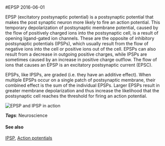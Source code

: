 
#EPSP
2016-06-01

EPSP (excitatory postsynaptic potential) is a postsynaptic potential that makes the post synaptic neuron more likely to fire an action potential. This temporary depolarization of postsynaptic membrane potential, caused by the flow of positively charged ions into the postsynaptic cell, is a result of opening ligand-gated ion channels. These are the opposite of inhibitory postsynaptic potentials (IPSPs), which usually result from the flow of negative ions into the cell or positive ions out of the cell. EPSPs can also result from a decrease in outgoing positive charges, while IPSPs are sometimes caused by an increase in positive charge outflow. The flow of ions that causes an EPSP is an excitatory postsynaptic current (EPSC).

EPSPs, like IPSPs, are graded (i.e. they have an additive effect). When multiple EPSPs occur on a single patch of postsynaptic membrane, their combined effect is the sum of the individual EPSPs. Larger EPSPs result in greater membrane depolarization and thus increase the likelihood that the postsynaptic cell reaches the threshold for firing an action potential.

![EPSP and IPSP in action](https://upload.wikimedia.org/wikipedia/commons/a/a1/IPSPsummation.JPG)

***Tags***: Neuroscience

#### See also
[IPSP](/ipsp), [Action potentials](/action_potentials)

